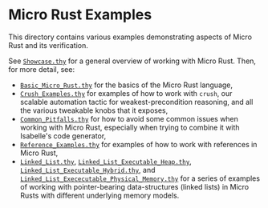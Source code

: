# Micro Rust Examples

This directory contains various examples demonstrating aspects of Micro Rust and its verification.

See [`Showcase.thy`](Showcase.thy) for a general overview of working with Micro Rust.  Then, for more detail, see:

- [`Basic_Micro_Rust.thy`](Basic_Micro_Rust.thy) for the basics of the Micro Rust language,
- [`Crush_Examples.thy`](Crush_Examples.thy) for examples of how to work with `crush`, our scalable automation tactic for weakest-precondition reasoning, and all the various tweakable knobs that it exposes,
- [`Common_Pitfalls.thy`](Common_Pitfalls.thy) for how to avoid some common issues when working with Micro Rust, especially when trying to combine it with Isabelle's code generator,
- [`Reference_Examples.thy`](Reference_Examples.thy) for examples of how to work with references in Micro Rust,
- [`Linked_List.thy`](Linked_List.thy), [`Linked_List_Executable_Heap.thy`](Linked_List_Executable_Heap.thy), [`Linked_List_Executable_Hybrid.thy`](Linked_List_Executable_Hybrid.thy), and [`Linked_List_Exececutable_Physical_Memory.thy`](Linked_List_Executable_Physical_Memory.thy) for a series of examples of working with pointer-bearing data-structures (linked lists) in Micro Rusts with different underlying memory models.

